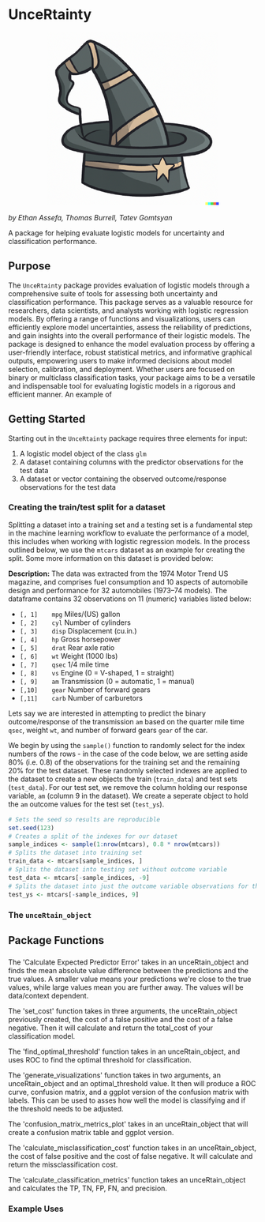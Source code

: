 # UnceRtainty

<p align="center">
  <img src="https://github.com/ethan-assefa/UnceRtainty/blob/main/PackageLogo.png?raw=true" alt="Package Logo" width="350"/>
</p>

*by Ethan Assefa, Thomas Burrell, Tatev Gomtsyan*

A package for helping evaluate logistic models for uncertainty and classification performance.

## Purpose
The `UnceRtainty` package provides evaluation of logistic models through a comprehensive suite of tools for assessing both uncertainty and classification performance. This package serves as a valuable resource for researchers, data scientists, and analysts working with logistic regression models. By offering a range of functions and visualizations, users can efficiently explore model uncertainties, assess the reliability of predictions, and gain insights into the overall performance of their logistic models. The package is designed to enhance the model evaluation process by offering a user-friendly interface, robust statistical metrics, and informative graphical outputs, empowering users to make informed decisions about model selection, calibration, and deployment. Whether users are focused on binary or multiclass classification tasks, your package aims to be a versatile and indispensable tool for evaluating logistic models in a rigorous and efficient manner. An example of 

## Getting Started
Starting out in the `UnceRtainty` package requires three elements for input: 

1. A logistic model object of the class `glm`
2. A dataset containing columns with the predictor observations for the test data
3. A dataset or vector containing the observed outcome/response observations for the test data

### Creating the train/test split for a dataset 
Splitting a dataset into a training set and a testing set is a fundamental step in the machine learning workflow to evaluate the performance of a model, this includes when working with logistic regression models. In the process outlined below, we use the `mtcars` dataset as an example for creating the split. Some more information on this dataset is provided below:

**Description:** The data was extracted from the 1974 Motor Trend US magazine, and comprises fuel consumption and 10 aspects of automobile design and performance for 32 automobiles (1973–74 models). The dataframe contains 32 observations on 11 (numeric) variables listed below:

- `[, 1]	mpg`	Miles/(US) gallon
- `[, 2]	cyl`	Number of cylinders
- `[, 3]	disp`	Displacement (cu.in.)
- `[, 4]	hp`	Gross horsepower
- `[, 5]	drat`	Rear axle ratio
- `[, 6]	wt`	Weight (1000 lbs)
- `[, 7]	qsec`	1/4 mile time
- `[, 8]	vs`	Engine (0 = V-shaped, 1 = straight)
- `[, 9]	am`	Transmission (0 = automatic, 1 = manual)
- `[,10]	gear`	Number of forward gears
- `[,11]	carb`	Number of carburetors

Lets say we are interested in attempting to predict the binary outcome/response of the transmission `am` based on the quarter mile time `qsec`, weight `wt`, and number of forward gears `gear` of the car.

We begin by using the `sample()` function to randomly select for the index numbers of the rows - in the case of the code below, we are setting aside 80% (i.e. 0.8) of the observations for the training set and the remaining 20% for the test dataset. These randomly selected indexes are applied to the dataset to create a new objects the train (`train_data`) and test sets (`test_data`). For our test set, we remove the column holding our response variable, `am` (column 9 in the dataset). We create a seperate object to hold the `am` outcome values for the test set (`test_ys`).

```r
# Sets the seed so results are reproducible
set.seed(123)
# Creates a split of the indexes for our dataset
sample_indices <- sample(1:nrow(mtcars), 0.8 * nrow(mtcars))
# Splits the dataset into training set
train_data <- mtcars[sample_indices, ]
# Splits the dataset into testing set without outcome variable
test_data <- mtcars[-sample_indices, -9]
# Splits the dataset into just the outcome variable observations for the testing set without outcome variable
test_ys <- mtcars[-sample_indices, 9]
```

### The `unceRtain_object`


## Package Functions

### 
The 'Calculate Expected Predictor Error' takes in an unceRtain_object and finds the mean absolute value difference between the predictions and the true values. A smaller value means your predictions we're close to the true values, while large values mean you are further away. The values will be data/context dependent.
 
The 'set_cost' function takes in three arguments, the unceRtain_object previously created, the cost of a false positive and the cost of a false negative. Then it will calculate and return the total_cost of your classification model.
 
The 'find_optimal_threshold' function takes in an unceRtain_object, and uses ROC to find the optimal threshold for classification.
 
The 'generate_visualizations' function takes in two arguments, an unceRtain_object and an optimal_threshold value. It then will produce a ROC curve, confusion matrix, and a ggplot version of the confusion matrix with labels. This can be used to asses how well the model is classifying and if the threshold needs to be adjusted.
 
The 'confusion_matrix_metrics_plot' takes in an unceRtain_object that will create a confusion matrix table and ggplot version.
 
The 'calculate_misclassification_cost' function takes in an unceRtain_object, the cost of false positive and the cost of false negative. It will calculate and return the missclassification cost.
 
The 'calculate_classification_metrics' function takes an unceRtain_object and calculates the TP, TN, FP, FN, and precision.
 

### Example Uses



## 

